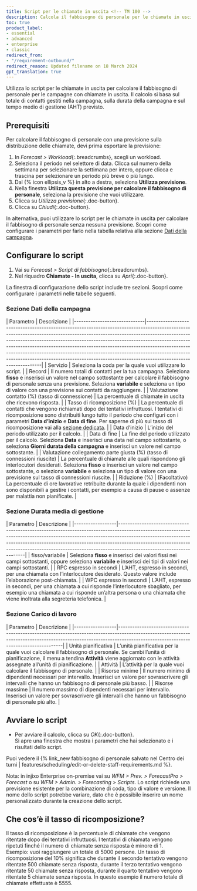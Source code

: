 ```yaml
---
title: Script per le chiamate in uscita <!-- TM 100 -->
description: Calcola il fabbisogno di personale per le chiamate in uscita. <!-- TM 100 -->
toc: true
product_label:
- essential
- advanced
- enterprise
- classic
redirect_from:
- "/requirement-outbound/"
redirect_reason: Updated filename on 18 March 2024
gpt_translation: true
---
```


Utilizza lo script per le chiamate in uscita per calcolare il fabbisogno di personale per le campagne con chiamate in uscita. Il calcolo si basa sul totale di contatti gestiti nella campagna, sulla durata della campagna e sul tempo medio di gestione (AHT) previsto. <!-- TM 100 -->

## Prerequisiti <!-- TM 100 -->

Per calcolare il fabbisogno di personale con una previsione sulla distribuzione delle chiamate, devi prima esportare la previsione: <!-- TM 100 -->

1. In _Forecast > Workload_{:.breadcrumbs}, scegli un workload. <!-- TM 100 -->
2. Seleziona il periodo nel selettore di data. Clicca sul numero della settimana per selezionare la settimana per intero, oppure clicca e trascina per selezionare un periodo più breve o più lungo. <!-- TM 100 -->
3. Dal {% icon ellipsis_v %} in alto a destra, seleziona **Utilizza previsione**. <!-- TM 100 -->
4. Nella finestra **Utilizza questa previsione per calcolare il fabbisogno di personale**, seleziona la previsione che vuoi utilizzare. <!-- TM 100 -->
5. Clicca su _Utilizza previsione_{:.doc-button}. <!-- TM 100 -->
6. Clicca su _Chiudi_{:.doc-button}. <!-- TM 100 -->

In alternativa, puoi utilizzare lo script per le chiamate in uscita per calcolare il fabbisogno di personale senza nessuna previsione. Scopri come configurare i parametri per farlo nella tabella relativa alla sezione [Dati della campagna](#sezione-dati-della-campagna). <!-- TM 100 -->

## Configurare lo script <!-- TM 100 -->

1. Vai su _Forecast > Script di fabbisogno_{:.breadcrumbs}. <!-- TM 100 -->
2. Nel riquadro **Chiamate - In uscita**, clicca su _Apri_{:.doc-button}.   <!-- GPT translation -->

La finestra di configurazione dello script include tre sezioni. Scopri come configurare i parametri nelle tabelle seguenti. <!-- TM 100 -->

### Sezione Dati della campagna <!-- TM 100 -->

| Parametro                    | Descrizione                                                                                                                                                                                                                                                                                                                                                                                                                                                                                                         | <!-- TM 100 -->
|------------------------------|---------------------------------------------------------------------------------------------------------------------------------------------------------------------------------------------------------------------------------------------------------------------------------------------------------------------------------------------------------------------------------------------------------------------------------------------------------------------------------------------------------------------|
| Servizio                        | Seleziona la coda per la quale vuoi utilizzare lo script.                                                                                                                                                                                                                                                                                                                                                                                                                                                              | <!-- TM 100 -->
| Record                      | Il numero totali di contatti per la tua campagna. Seleziona **fisso** e inserisci un valore nel campo sottostante per calcolare il fabbisogno di personale senza una previsione. Seleziona **variabile** e seleziona un tipo di valore con una previsione sui contatti da raggiungere.                                                                                                                                                                                                                                                                                                                                                                                                                                                             | <!-- TM 100 -->
| Valutazione contatto (%) (tasso di connessione)             | La percentuale di chiamate in uscita che ricevono risposta.                                                                                                                                                                                                                                                                                                                                                                                                                                                                          | <!-- TM 100 -->
| Tasso di ricomposizione (%)              | La percentuale di contatti che vengono richiamati dopo dei tentativi infruttuosi. I tentativi di ricomposizione sono distribuiti lungo tutto il periodo che configuri con i parametri **Data d’inizio** e **Data di fine**. Per saperne di più sul tasso di ricomposizione vai alla [sezione dedicata](#che-cosè-il-tasso-di-ricomposizione). | <!-- TM 100 -->
| Data d’inizio                   | L’inizio del periodo utilizzato per il calcolo.                                                                                                                                                                                                                                                                                                                                                                                                                                                                    | <!-- TM 100 -->
| Data di fine                     | La fine del periodo utilizzato per il calcolo. Seleziona **Data** e inserisci una data nel campo sottostante, o seleziona **Giorni durata della campagna** e inserisci un valore nel campo sottostante.                                                                                                                                                                                                                                                                                                                                                                                                                                                  | <!-- TM 100 -->
| Valutazione collegamento parte giusta (%) (tasso di connessioni riuscite) | La percentuale di chiamate alle quali rispondono gli interlocutori desiderati. Seleziona **fisso** e inserisci un valore nel campo sottostante, o seleziona **variabile** e seleziona un tipo di valore con una previsione sul tasso di connessioni riuscite.                                                                                                                                                                                                                                                             | <!-- TM 100 -->
| Riduzione (%)                | (Facoltativo) La percentuale di ore lavorative retribuite durante la quale i dipendenti non sono disponibili a gestire i contatti, per esempio a causa di pause o assenze per malattia non pianificate.     | <!-- TM 100 -->

### Sezione Durata media di gestione <!-- TM 100 -->

| Parametro        | Descrizione                                                                      | <!-- TM 100 -->
|------------------|--------------------------------------------------------------------------------------------------------------------------------------------------------------------------------------------------------------------------------------------------------------------------------------------------------------------------------------------------------------|
| fisso/variabile   | Seleziona **fisso** e inserisci dei valori fissi nei campi sottostanti, oppure seleziona **variabile** e inserisci dei tipi di valori nei campi sottostanti.                                                                                                                                                                                                                         | <!-- TM 100 -->
| RPC espresso in secondi   | L’AHT, espresso in secondi, per una chiamata con l’interlocutore desiderato. Questo valore include l’elaborazione post-chiamata.                                                                                                                                                                                                                                                       | <!-- TM 100 -->
| WPC espresso in secondi   | L’AHT, espresso in secondi, per una chiamata a cui risponde l’interlocutore sbagliato, per esempio una chiamata a cui risponde un’altra persona o una chiamata che viene inoltrata alla segreteria telefonica.              | <!-- TM 100 -->


### Sezione Carico di lavoro <!-- TM 100 -->

| Parametro        | Descrizione                                                                                                                                                                                                      | <!-- TM 100 -->
|------------------|------------------------------------------------------------------------------------------------------------------------------------------------------------------------------------------------------------------|
| Unità pianificativa    | L’unità pianificativa per la quale vuoi calcolare il fabbisogno di personale. Se cambi l’unità di pianificazione, il menu a tendina **Attività** viene aggiornato con le attività assegnate all’unità di pianificazione. | <!-- TM 100 -->
| Attività         | L’attività per la quale vuoi calcolare il fabbisogno di personale.                                                                                                                                            | <!-- TM 100 -->
| Risorse minime    | Il numero minimo di dipendenti necessari per intervallo. Inserisci un valore per sovrascrivere gli intervalli che hanno un fabbisogno di personale più basso.                                                                                          | <!-- TM 100 -->
| Risorse massime    | Il numero massimo di dipendenti necessari per intervallo. Inserisci un valore per sovrascrivere gli intervalli che hanno un fabbisogno di personale più alto.                                                                                         | <!-- TM 100 -->

## Avviare lo script <!-- TM 100 -->

- Per avviare il calcolo, clicca su _OK_{:.doc-button}.<br>Si apre una finestra che mostra i parametri che hai selezionato e i risultati dello script. <!-- TM 100 -->

 Puoi vedere il {% link_new fabbisogno di personale salvato nel Centro dei turni | features/scheduling/edit-or-delete-staff-requirements.md %}. <!-- GPT translation -->

Nota: in injixo Enterprise on-premise vai su *WFM > Prev. > ForecastPro > Forecast* o su *WFM > Admin. > Forecasting > Scripts*. Lo script richiede una previsione esistente per la combinazione di coda, tipo di valore e versione. Il nome dello script potrebbe variare, dato che è possibile inserire un nome personalizzato durante la creazione dello script. <!-- GPT translation -->

## Che cos’è il tasso di ricomposizione? <!-- TM 100 -->

Il tasso di ricomposizione è la percentuale di chiamate che vengono ritentate dopo dei tentativi infruttuosi. I tentativi di chiamata vengono ripetuti finché il numero di chiamate senza risposta è minore di 1.<br>Esempio: vuoi raggiungere un totale di 5000 persone. Un tasso di ricomposizione del 10% significa che durante il secondo tentativo vengono ritentate 500 chiamate senza risposta, durante il terzo tentativo vengono ritentate 50 chiamate senza risposta, durante il quarto tentativo vengono ritentate 5 chiamate senza risposta. In questo esempio il numero totale di chiamate effettuate è 5555. <!-- TM 100 -->

